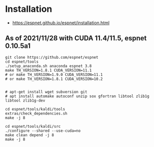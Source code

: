 # Installation

* https://espnet.github.io/espnet/installation.html

## As of 2021/11/28 with CUDA 11.4/11.5, espnet 0.10.5a1

    git clone https://github.com/espnet/espnet
    cd espnet/tools
    ./setup_anaconda.sh anaconda espnet 3.8
    make TH_VERSION=1.8.1 CUDA_VERSION=11.1
    # or make TH_VERSION=1.9.0 CUDA_VERSION=11.1
    # or make TH_VERSION=1.8.1 CUDA_VERSION=10.2


    # apt-get install wget subversion git
    # apt install automake autoconf unzip sox gfortran libtool zlib1g libtool zlib1g-dev

    cd espnet/tools/kaldi/tools
    extras/check_dependencies.sh
    make -j 8

    cd espnet/tools/kaldi/src
    ./configure --shared --use-cuda=no
    make clean depend -j 8
    make -j 8

